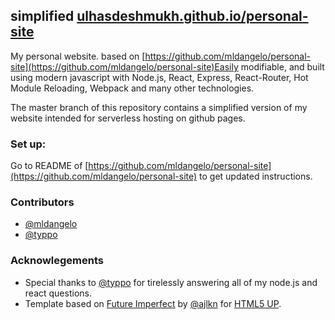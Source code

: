 ## simplified [ulhasdeshmukh.github.io/personal-site](https://ulhasdeshmukh.github.io/personal-site/)

My personal website. based on [https://github.com/mldangelo/personal-site](https://github.com/mldangelo/personal-site)Easily modifiable, and built using modern javascript with Node.js, React, Express, React-Router, Hot Module Reloading, Webpack and many other technologies.

The master branch of this repository contains a simplified version of my website intended for serverless hosting on github pages.

### Set up:

Go to README of [https://github.com/mldangelo/personal-site](https://github.com/mldangelo/personal-site) to get updated instructions.

### Contributors
- [@mldangelo](https://github.com/mldangelo)
- [@typpo](https://github.com/typpo)

### Acknowlegements
- Special thanks to [@typpo](https://github.com/typpo) for tirelessly answering all of my node.js and react questions.
- Template based on [Future Imperfect](https://html5up.net/future-imperfect) by [@ajlkn](https://github.com/ajlkn) for [HTML5 UP](html5up.net).
